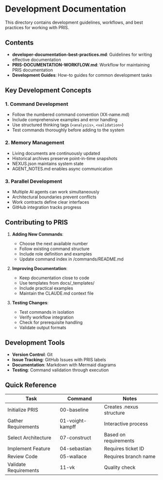 # Development Documentation

This directory contains development guidelines, workflows, and best practices for working with PRIS.

## Contents

- **developer-documentation-best-practices.md**: Guidelines for writing effective documentation
- **PRIS-DOCUMENTATION-WORKFLOW.md**: Workflow for maintaining PRIS documentation
- **Development Guides**: How-to guides for common development tasks

## Key Development Concepts

### 1. Command Development
- Follow the numbered command convention (XX-name.md)
- Include comprehensive examples and error handling
- Use structured thinking tags (`<analysis>`, `<validation>`)
- Test commands thoroughly before adding to the system

### 2. Memory Management
- Living documents are continuously updated
- Historical archives preserve point-in-time snapshots
- NEXUS.json maintains system state
- AGENT_NOTES.md enables async communication

### 3. Parallel Development
- Multiple AI agents can work simultaneously
- Architectural boundaries prevent conflicts
- Work contracts define clear interfaces
- GitHub integration tracks progress

## Contributing to PRIS

1. **Adding New Commands**:
   - Choose the next available number
   - Follow existing command structure
   - Include role definition and examples
   - Update command index in /commands/README.md

2. **Improving Documentation**:
   - Keep documentation close to code
   - Use templates from docs/_templates/
   - Include practical examples
   - Maintain the CLAUDE.md context file

3. **Testing Changes**:
   - Test commands in isolation
   - Verify workflow integration
   - Check for prerequisite handling
   - Validate output formats

## Development Tools

- **Version Control**: Git
- **Issue Tracking**: GitHub Issues with PRIS labels
- **Documentation**: Markdown with Mermaid diagrams
- **Testing**: Command validation through execution

## Quick Reference

| Task | Command | Notes |
|------|---------|-------|
| Initialize PRIS | 00-baseline | Creates .nexus structure |
| Gather Requirements | 01-voight-kampff | Interactive process |
| Select Architecture | 07-construct | Based on requirements |
| Implement Feature | 04-sebastian | Requires ticket ID |
| Review Code | 05-wallace | Requires branch name |
| Validate Requirements | 11-vk | Quality check |